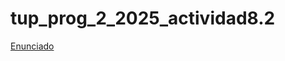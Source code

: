 # tup_prog_2_2025_actividad8.2

[Enunciado](https://docs.google.com/document/d/1S4DZOj997J8ug9o6JSaQMxez5xmKuMPk/preview)
